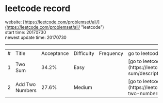 leetcode record
===
website: [https://leetcode.com/problemset/all/](https://leetcode.com/problemset/all/ "leetcode")  
start time: 20170730  
newest update time: 20170730

---

<table>
	<tr>
		<td> # </td>
		<td> Title </th>
		<td> Acceptance </td>
		<td> Difficulty </td>
		<td> Frequency </td>
		<td> go to leetcode </td>
		<td> go to my solution </td>
	</tr>
	<tr>
		<td> 1 </td>
		<td> Two Sum </td>
		<td> 34.2% </td>
		<td> Easy </td>
		<td>  </td>
		<td> [go to leetcode](https://leetcode.com/problems/two-sum/description/)  </td>
		<td>  [my solution](https://github.com/DoubleWJX/leetcode_wjx/tree/master/problems/q00001_TwoSum)   </td>
	</tr>
	<tr>
		<td> 2 </td>
		<td> Add Two Numbers </td>
		<td> 27.6% </td>
		<td> Medium </td>
		<td>  </td>
		<td> [go to leetcode](https://leetcode.com/problems/add-two-numbers/description/)  </td>
		<td>  [my solution](https://github.com/DoubleWJX/leetcode_wjx/tree/master/problems/q00001_TwoSum)   </td>
	</tr>
	
</table>
